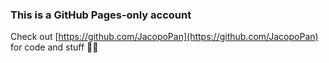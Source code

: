 ### This is a GitHub Pages-only account 

Check out [https://github.com/JacopoPan](https://github.com/JacopoPan) for code and stuff 🧑‍💻

<!--
**jacopopanerati/jacopopanerati** is a ✨ _special_ ✨ repository because its `README.md` (this file) appears on your GitHub profile.

Here are some ideas to get you started:

- 🔭 I’m currently working on ...
- 🌱 I’m currently learning ...
- 👯 I’m looking to collaborate on ...
- 🤔 I’m looking for help with ...
- 💬 Ask me about ...
- 📫 How to reach me: ...
- 😄 Pronouns: ...
- ⚡ Fun fact: ...
-->
